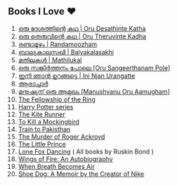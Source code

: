 ## Books I Love ♥

1. [ഒരു ദേശത്തിന്റെ കഥ | Oru Desathinte Katha](https://www.goodreads.com/book/show/11162896-oru-desathinte-katha)
2. [ഒരു തെരുവിന്റെ കഥ | Oru Theruvinte Kadha](https://www.goodreads.com/book/show/15738354-oru-theruvinte-kadha?ac=1&from_search=true&qid=RUmMsai5gg&rank=1)
3. [രണ്ടാമൂഴം | Randamoozham](https://www.goodreads.com/book/show/2757012-randamoozham)
4. [ബാല്യകാലസഖി | Balyakalasakhi](https://www.goodreads.com/book/show/10413697-balyakalasakhi)
5. [മതിലുകള്‍ | Mathilukal](https://www.goodreads.com/book/show/13170496-mathilukal)
6. [ഒരു സങ്കീര്‍ത്തനം പോലെ [Oru Sangeerthanam Pole]](https://www.goodreads.com/book/show/10583033-oru-sangeerthanam-pole)
7. [ഇനി ഞാൻ ഉറങ്ങട്ടെ | Ini Njan Urangatte](https://www.goodreads.com/book/show/12552408-ini-njan-urangatte)
8. [ആരാച്ചാര്‍](https://www.goodreads.com/book/show/17154644)
9. [മനുഷ്യന് ഒരു ആമുഖം [Manushyanu Oru Aamugham]](https://www.goodreads.com/book/show/13179281-manushyanu-oru-aamugham)
10. [The Fellowship of the Ring](https://www.goodreads.com/book/show/3263607-the-fellowship-of-the-ring?ac=1&from_search=true&qid=gTfY8EDQEd&rank=1)
11. [Harry Potter series](https://www.goodreads.com/book/show/862041.Harry_Potter_Series_Box_Set?from_search=true&from_srp=true&qid=QzIKjGfxAb&rank=1)
12. [The Kite Runner](https://www.goodreads.com/book/show/77203.The_Kite_Runner?from_search=true&from_srp=true&qid=hV2grH4Tr0&rank=1)
13. [To Kill a Mockingbird](https://www.goodreads.com/book/show/2657.To_Kill_a_Mockingbird?from_search=true&from_srp=true&qid=CnZbR59yQK&rank=1)
14. [Train to Pakisthan](https://www.goodreads.com/book/show/785454.Train_to_Pakistan)
15. [The Murder of Roger Ackroyd](https://www.goodreads.com/book/show/16328.The_Murder_of_Roger_Ackroyd)
16. [The Little Prince](https://www.goodreads.com/book/show/157993.The_Little_Prince)
17. [Lone Fox Dancing](https://www.goodreads.com/book/show/35157938-lone-fox-dancing) ( All books by Ruskin Bond )
18. [Wings of Fire: An Autobiography](https://www.goodreads.com/book/show/634583.Wings_of_Fire)
19. [When Breath Becomes Air](https://www.goodreads.com/book/show/25899336-when-breath-becomes-air)
20. [Shoe Dog: A Memoir by the Creator of Nike](https://www.goodreads.com/book/show/27220736-shoe-dog)